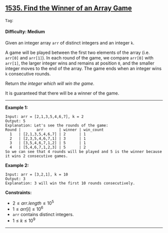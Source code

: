 ## [1535. Find the Winner of an Array Game](https://leetcode.com/problems/find-the-winner-of-an-array-game)

```Tag```:

#### Difficulty: Medium

Given an integer array ```arr``` of distinct integers and an integer ```k```.

A game will be played between the first two elements of the array (i.e. ```arr[0]``` and ```arr[1]```). In each round of the game, we compare ```arr[0]``` with ```arr[1]```, the larger integer wins and remains at position ```0```, and the smaller integer moves to the end of the array. The game ends when an integer wins ```k``` consecutive rounds.

Return _the integer which will win the game_.

It is guaranteed that there will be a winner of the game.

---

__Example 1:__
```
Input: arr = [2,1,3,5,4,6,7], k = 2
Output: 5
Explanation: Let's see the rounds of the game:
Round |       arr       | winner | win_count
  1   | [2,1,3,5,4,6,7] | 2      | 1
  2   | [2,3,5,4,6,7,1] | 3      | 1
  3   | [3,5,4,6,7,1,2] | 5      | 1
  4   | [5,4,6,7,1,2,3] | 5      | 2
So we can see that 4 rounds will be played and 5 is the winner because it wins 2 consecutive games.
```

__Example 2:__
```
Input: arr = [3,2,1], k = 10
Output: 3
Explanation: 3 will win the first 10 rounds consecutively.
```

__Constraints:__

- $2 \le arr.length \le 10^5$
- $1 \le arr[i] \le 10^6$
- ```arr``` contains distinct integers.
- $1 \le k \le 10^9$

---

